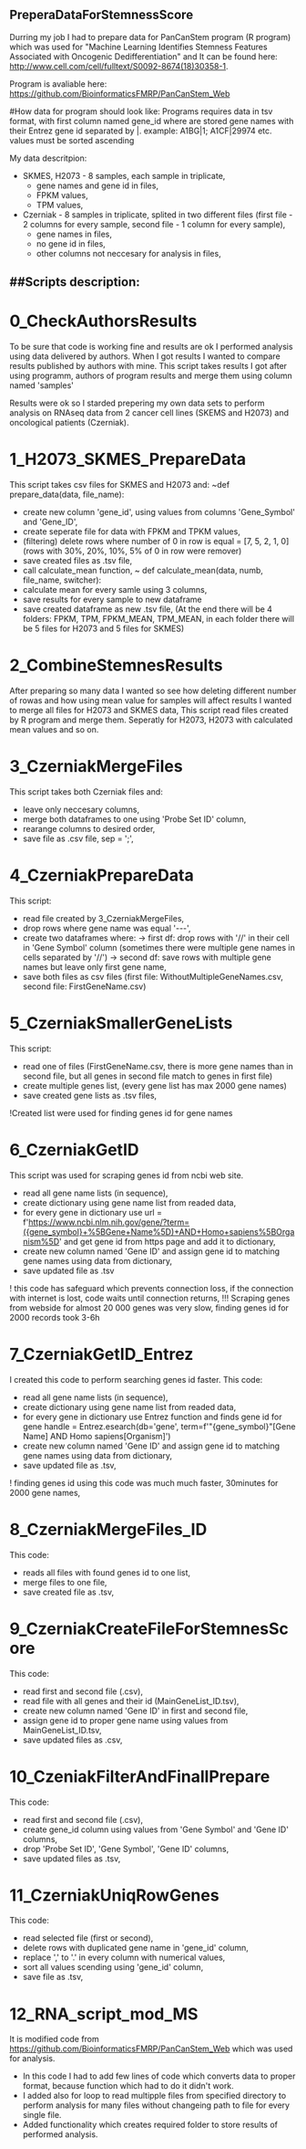 ## PreperaDataForStemnessScore
Durring my job I had to prepare data for PanCanStem program (R program) which was used for "Machine Learning Identifies Stemness Features Associated with Oncogenic Dedifferentiation" and It can be found here: http://www.cell.com/cell/fulltext/S0092-8674(18)30358-1.

Program is avaliable here: https://github.com/BioinformaticsFMRP/PanCanStem_Web



#How data for program should look like:
Programs requires data in tsv format, with first column named gene_id where are stored gene names with their Entrez gene id separated by |.
example: A1BG|1; A1CF|29974 etc.
values must be sorted ascending

My data descritpion:
- SKMES, H2073 - 8 samples, each sample in triplicate,
  - gene names and gene id in files,
  - FPKM values,
  - TPM values,
- Czerniak - 8 samples in triplicate, splited in two different files (first file - 2 columns for every sample, second file - 1 column for every sample),
  - gene names in files,
  - no gene id in files,
  - other columns not neccesary for analysis in files,
  
##Scripts description:
---------------------------
# 0_CheckAuthorsResults

To be sure that code is working fine and results are ok I performed analysis using data delivered by authors.
When I got results I wanted to compare results published by authors with mine.
This script takes results I got after using programm, authors of program results and merge them using column named 'samples'

Results were ok so I starded prepering my own data sets to perform analysis on RNAseq data from 2 cancer cell lines (SKEMS and H2073) and oncological patients (Czerniak).

# 1_H2073_SKMES_PrepareData
This script takes csv files for SKMES and H2073 and:
~def prepare_data(data, file_name):
  - create new column 'gene_id', using values from columns 'Gene_Symbol' and 'Gene_ID',
  - create seperate file for data with FPKM and TPKM values,
  - (filtering) delete rows where number of 0 in row is equal = [7, 5, 2, 1, 0] (rows with 30%, 20%, 10%, 5% of 0 in row were remover)
  - save created files as .tsv file,
  - call calculate_mean function,
~ def calculate_mean(data, numb, file_name, switcher):
  - calculate mean for every samle using 3 columns,
  - save results for every sample to new dataframe
  - save created dataframe as new .tsv file,
  (At the end there will be 4 folders: FPKM, TPM, FPKM_MEAN, TPM_MEAN, in each folder there will be 5 files for H2073 and 5 files for SKMES)
  
 # 2_CombineStemnesResults
 After preparing so many data I wanted so see how deleting different number of rowas and how using mean value for samples will affect results
 I wanted to merge all files for H2073 and SKMES data, 
 This script read files created by R program and merge them.
 Seperatly for H2073, H2073 with calculated mean values and so on.
 
 # 3_CzerniakMergeFiles
 This script takes both Czerniak files and:
 - leave only neccesary columns,
 - merge both dataframes to one using 'Probe Set ID' column,
 - rearange columns to desired order,
 - save file as .csv file, sep = ';',
 
 # 4_CzerniakPrepareData
 This script:
 - read file created by 3_CzerniakMergeFiles,
 - drop rows where gene name was equal '---',
 - create two dataframes where:
    -> first df: drop rows with '//' in their cell in 'Gene Symbol' column (sometimes there were multiple gene names in cells separated by '//')
    -> second df: save rows with multiple gene names but leave only first gene name,
 - save both files as csv files 
(first file: WithoutMultipleGeneNames.csv, second file: FirstGeneName.csv)

# 5_CzerniakSmallerGeneLists
This script:
- read one of files (FirstGeneName.csv, there is more gene names than in second file, but all genes in second file match to genes in first file)
- create multiple genes list, (every gene list has max 2000 gene names)
- save created gene lists as .tsv files,

!Created list were used for finding genes id for gene names

# 6_CzerniakGetID
This script was used for scraping genes id from ncbi web site.
- read all gene name lists (in sequence),
- create dictionary using gene name list from readed data,
- for every gene in dictionary use url = f'https://www.ncbi.nlm.nih.gov/gene/?term=({gene_symbol}+%5BGene+Name%5D)+AND+Homo+sapiens%5BOrganism%5D'
and get gene id from https page and add it to dictionary,
- create new column named 'Gene ID' and assign gene id to matching gene names using data from dictionary,
- save updated file as .tsv

! this code has safeguard which prevents connection loss, if the connection with internet is lost, code waits until connection returns,
!!! Scraping genes from webside for almost 20 000 genes was very slow, finding genes id for 2000 records took 3-6h

# 7_CzerniakGetID_Entrez
I created this code to perform searching genes id faster.
This code:
- read all gene name lists (in sequence),
- create dictionary using gene name list from readed data,
- for every gene in dictionary use Entrez function and finds gene id for gene     handle = Entrez.esearch(db='gene', term=f'"{gene_symbol}"[Gene Name] AND Homo sapiens[Organism]')
- create new column named 'Gene ID' and assign gene id to matching gene names using data from dictionary,
- save updated file as .tsv,

! finding genes id using this code was much much faster, 30minutes for 2000 gene names,

# 8_CzerniakMergeFiles_ID 
This code:
- reads all files with found genes id to one list,
- merge files to one file,
- save created file as .tsv,

 # 9_CzerniakCreateFileForStemnesScore
 This code:
 - read first and second file (.csv),
 - read file with all genes and their id (MainGeneList_ID.tsv),
 - create new column named 'Gene ID' in first and second file,
 - assign gene id to proper gene name using values from MainGeneList_ID.tsv,
 - save updated files as .csv,
 
 # 10_CzeniakFilterAndFinallPrepare
 This code:
 - read first and second file (.csv),
 - create gene_id column using values from 'Gene Symbol' and 'Gene ID' columns,
 - drop  'Probe Set ID', 'Gene Symbol', 'Gene ID' columns,
 - save updated files as .tsv,
 
 # 11_CzerniakUniqRowGenes
 This code:
 - read selected file (first or second),
 - delete rows with duplicated gene name in 'gene_id' column,
 - replace ',' to '.' in every column with numerical values,
 - sort all values scending using 'gene_id' column,
 - save file as .tsv,
 
 # 12_RNA_script_mod_MS
 It is modified code from https://github.com/BioinformaticsFMRP/PanCanStem_Web which was used for analysis.
- In this code I had to add few lines of code which converts data to proper format, because function which had to do it didn't work.
- I added also for loop to read multipple files from specified directory to perform analysis for many files without changeing path to file for every single file. 
- Added functionality which creates required folder to store results of performed analysis.
 
 
 



